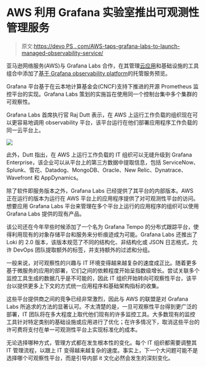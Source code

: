# AWS 利用 Grafana 实验室推出可观测性管理服务

> 原文:[https://devo PS . com/AWS-taps-grafana-labs-to-launch-managed-observability-service/](https://devops.com/aws-taps-grafana-labs-to-launch-managed-observability-service/)

亚马逊网络服务(AWS)与 Grafana Labs 合作，在其管理[云应用](https://devops.com/?s=cloud%20applications)和基础设施的工具组合中添加了[基于 Grafana observability platform](https://aws.amazon.com/blogs/aws/announcing-amazon-managed-grafana-service-in-preview/)的托管服务预览。

Grafana 平台基于在云本地计算基金会(CNCF)支持下推进的开源 Prometheus 监控平台的实现。Grafana Labs 策划的实施旨在使用同一个控制台集中多个集群的可观察性。

Grafana Labs 首席执行官 Raj Dutt 表示，在 AWS 上运行工作负载的组织现在可以更容易地调用 observability 平台，该平台运行在他们部署应用程序工作负载的同一云平台上。

![](../Images/163dea221ca497ad42c21d3b94e3e429.png)

此外，Dutt 指出，在 AWS 上运行工作负载的 IT 组织可以无缝升级到 Grafana Enterprise，该企业可以从平台上的第三方数据中提取信息，包括 ServiceNow、Splunk、雪花、Datadog、MongoDB、Oracle、New Relic、Dynatrace、Wavefront 和 AppDynamics。

除了软件即服务版本之外，Grafana Labs 已经提供了其平台的内部版本。AWS 正在运行的版本为运行在 AWS 平台上的应用程序提供了对可观测性平台的访问。想要应用 Grafana Labs 平台来管理在多个平台上运行的应用程序的组织可以使用 Grafana Labs 提供的现有产品。

该公司还在今年早些时候添加了一个名为 Grafana Tempo 的分布式跟踪平台，使得利用现有的对象存储平台和服务来分析痕迹成为可能。Grafana Labs 还推出了 Loki 的 2.0 版本，该版本规范了不同的结构化、非结构化或 JSON 日志格式，允许 DevOps 团队提取额外的标签，并支持额外的过滤和分组。

一般来说，对可观察性的兴趣与 IT 环境变得越来越复杂的速度成正比。随着更多基于微服务的应用的部署，它们之间的依赖程度开始呈指数级增长。尝试关联多个监控工具生成的数据几乎是不可能的，因此 IT 组织开始转向可观察性平台，该平台以提供更多上下文的方式统一应用程序和基础架构指标的收集。

这些平台提供商之间的竞争已经非常激烈，因此与 AWS 的联盟是对 Grafana Labs 所追求的方法的显著认可。不太清楚的是，一旦可观察性平台得到更广泛的部署，IT 团队将在多大程度上取代他们现有的许多监控工具。大多数现有的监控工具针对特定类别的基础设施或应用进行了优化；在许多情况下，取消这些平台的许可费将支付在单一可观测性平台上实现标准化的成本。

无论选择哪种方式，管理方式都在发生根本性的变化。每个 IT 组织都需要调整其 IT 管理流程，以跟上 IT 变得越来越复杂的速度。事实上，下一个大问题可能不是选择哪个可观察性平台，而是引导内部 it 文化必然会发生的深刻变化。